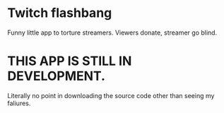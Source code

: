# Twitch flashbang
Funny little app to torture streamers. Viewers donate, streamer go blind.

# THIS APP IS STILL IN DEVELOPMENT.
Literally no point in downloading the source code other than seeing my faliures.

